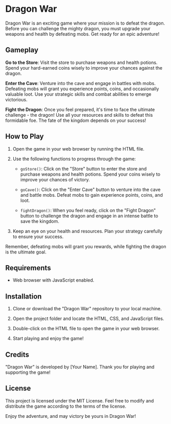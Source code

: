 # Dragon War

Dragon War is an exciting game where your mission is to defeat the dragon. Before you can challenge the mighty dragon, you must upgrade your weapons and health by defeating mobs. Get ready for an epic adventure!

## Gameplay

**Go to the Store**: Visit the store to purchase weapons and health potions. Spend your hard-earned coins wisely to improve your chances against the dragon.

**Enter the Cave**: Venture into the cave and engage in battles with mobs. Defeating mobs will grant you experience points, coins, and occasionally valuable loot. Use your strategic skills and combat abilities to emerge victorious.

**Fight the Dragon**: Once you feel prepared, it's time to face the ultimate challenge - the dragon! Use all your resources and skills to defeat this formidable foe. The fate of the kingdom depends on your success!

## How to Play

1. Open the game in your web browser by running the HTML file.

2. Use the following functions to progress through the game:

   - `goStore()`: Click on the "Store" button to enter the store and purchase weapons and health potions. Spend your coins wisely to improve your chances of victory.

   - `goCave()`: Click on the "Enter Cave" button to venture into the cave and battle mobs. Defeat mobs to gain experience points, coins, and loot.

   - `fightDragon()`: When you feel ready, click on the "Fight Dragon" button to challenge the dragon and engage in an intense battle to save the kingdom.

3. Keep an eye on your health and resources. Plan your strategy carefully to ensure your success.

Remember, defeating mobs will grant you rewards, while fighting the dragon is the ultimate goal.

## Requirements

- Web browser with JavaScript enabled.

## Installation

1. Clone or download the "Dragon War" repository to your local machine.

2. Open the project folder and locate the HTML, CSS, and JavaScript files.

3. Double-click on the HTML file to open the game in your web browser.

4. Start playing and enjoy the game!

## Credits

"Dragon War" is developed by [Your Name]. Thank you for playing and supporting the game!

## License

This project is licensed under the MIT License. Feel free to modify and distribute the game according to the terms of the license.

Enjoy the adventure, and may victory be yours in Dragon War!
